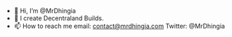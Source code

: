 - 👋 Hi, I’m @MrDhingia
- 👀 I create Decentraland Builds.
- 📫 How to reach me email: contact@mrdhingia.com Twitter: @MrDhingia

<!---
MrDhingia/MrDhingia is a ✨ special ✨ repository because its `README.md` (this file) appears on your GitHub profile.
You can click the Preview link to take a look at your changes.
--->
